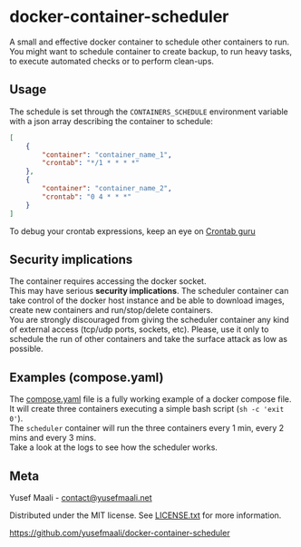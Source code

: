 # docker-container-scheduler

A small and effective docker container to schedule other containers to run.  
You might want to schedule container to create backup, to run heavy tasks, to execute automated checks or 
to perform clean-ups.

## Usage

The schedule is set through the `CONTAINERS_SCHEDULE` environment variable with a json array describing the container 
to schedule:
```json
[
    {
        "container": "container_name_1",
        "crontab": "*/1 * * * *"
    },
    {
        "container": "container_name_2",
        "crontab": "0 4 * * *"
    }
]
```

To debug your crontab expressions, keep an eye on [Crontab guru](https://crontab.guru/)

## Security implications

The container requires accessing the docker socket.  
This may have serious **security implications**. The scheduler container can take control of the docker host instance
and be able to download images, create new containers and run/stop/delete containers.  
You are strongly discouraged from giving the scheduler container any kind of external access (tcp/udp ports, 
sockets, etc). Please, use it only to schedule the run of other containers and take the surface attack as low 
as possible.

## Examples (compose.yaml)

The [compose.yaml](<https://github.com/yusefmaali/docker-container-scheduler/blob/master/compose.yaml>) file is a fully working example of a docker compose file.  
It will create three containers executing a simple bash script (`sh -c 'exit 0'`).  
The `scheduler` container will run the three containers every 1 min, every 2 mins and every 3 mins.  
Take a look at the logs to see how the scheduler works.

## Meta

Yusef Maali - contact@yusefmaali.net

Distributed under the MIT license. See [LICENSE.txt](<https://github.com/yusefmaali/docker-container-scheduler/blob/master/LICENSE.txt>) for more information.

https://github.com/yusefmaali/docker-container-scheduler
